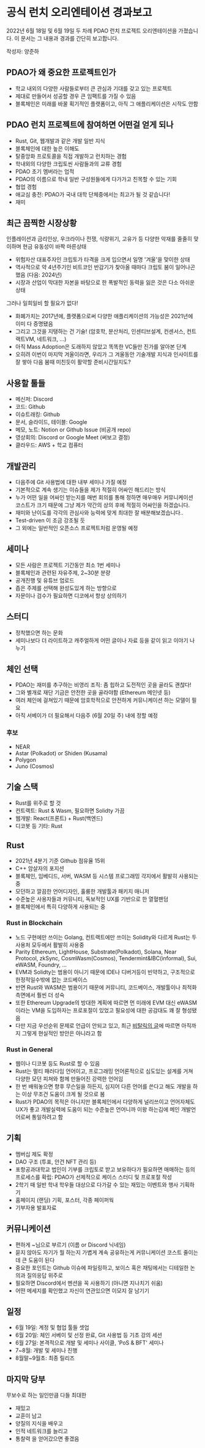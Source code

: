 # 공식 런치 오리엔테이션 경과보고

2022년 6월 18일 및 6월 19일 두 차례 PDAO 런치 프로젝트 오리엔테이션을 가졌습니다.
이 문서는 그 내용과 경과를 간단히 보고합니다.

작성자: 양준하

## PDAO가 왜 중요한 프로젝트인가
- 학교 내외의 다양한 사람들로부터 큰 관심과 기대를 갖고 있는 프로젝트
- 제대로 만들어서 성공할 경우 큰 임팩트를 가질 수 있음
- 블록체인은 미래를 바꿀 획기적인 플랫폼이고, 아직 그 애플리케이션은 시작도 안함

## PDAO 런치 프로젝트에 참여하면 어떤걸 얻게 되나
- Rust, Git, 웹개발과 같은 개발 일반 지식
- 블록체인에 대한 높은 이해도
- 탈중앙화 프로토콜을 직접 개발하고 런치하는 경험
- 학내외의 다양한 크립토씬 사람들과의 교류 경험
- PDAO 초기 멤버라는 업적
- PDAO의 이름으로 학내 일반 구성원들에게 다가가고 친목할 수 있는 기회
- 협업 경험
- 애교심 충전: PDAO가 국내 대학 단체중에서는 최고가 될 것 같습니다!
- 재미

## 최근 끔찍한 시장상황
인플레이션과 금리인상, 우크라이나 전쟁, 식량위기, 고유가 등 다양한 악재를 줄줄히 맞이하며 현금 유동성이 바짝 마른상태
- 위험자산 대표주자인 크립토가 타격을 크게 입으면서 일명 '겨울'을 맞이한 상태
- 역사적으로 약 4년주기인 비트코인 반감기가 찾아올 때마다 크립토 붐이 일어나곤 했음 (다음: 2024년)
- 시장과 산업이 막대한 자본을 바탕으로 한 폭발적인 동력을 잃은 것은 다소 아쉬운 상태
  
그러나 일희일비 할 필요가 없다!
- 화폐가치는 2017년에, 플랫폼으로써 다양한 애플리케이션의 가능성은 2021년에 이미 다 증명됐음
- 그리고 그것을 지탱하는 건 기술! (암호학, 분산처리, 인센티브설계, 컨센서스, 컨트랙트VM, 네트워크, ...)
- 아직 Mass Adoption은 도래하지 않았고 똑똑한 VC들만 진가를 알아본 단계
- 오히려 이번이 마지막 겨울이라면, 우리가 그 겨울동안 기술개발 지식과 인사이트를 잘 쌓아 다음 붐때 미친듯이 활약할 준비시간일지도?

## 사용할 툴들
- 메신저: Discord
- 코드: Github
- 이슈트래킹: Github
- 문서, 슬라이드, 테이블: Google
- 메모, 노트: Notion or Github Issue (비공개 repo)
- 영상회의: Discord or Google Meet (써보고 결정)
- 클라우드: AWS + 학교 컴퓨터

## 개발관리
- 다음주에 Git 사용법에 대한 내부 세미나 가질 예정
- 기본적으로 계속 생기는 이슈들을 제가 적절히 어싸인 해드리는 방식
- 누가 어떤 일을 어싸인 받는지를 매번 회의를 통해 정하면 매우매우 커뮤니케이션 코스트가 크기 때문에 그냥 제가 약간의 상의 후에 적절히 어싸인을 하겠습니다.
- 재미와 난이도를 각각의 관심사와 능력에 맞게 최대한 잘 배분해보겠습니다..
- Test-driven 이 조금 강조될 듯
- 그 외에는 일반적인 오픈소스 프로젝트처럼 운영될 예정

## 세미나
- 모든 사람은 프로젝트 기간동안 최소 1번 세미나
- 블록체인과 관련된 자유주제, 2~30분 분량
- 공개진행 및 유튜브 업로드
- 좁은 주제를 선택해 완성도있게 하는 방향으로
- 자문이나 검수가 필요하면 디코에서 항상 상의하기

## 스터디
- 정착했으면 하는 문화
- 세미나보다 더 라이트하고 캐주얼하게 어떤 글이나 자료 등을 같이 읽고 이야기 나누기

## 체인 선택
- PDAO는 재미를 추구하는 비영리 조직: 좀 힙하고 도전적인 곳을 골라도 괜찮다!
- 그와 별개로 재단 기금은 안전한 곳을 골라야함 (Ethereum 메인넷 등)
- 여러 체인에 걸쳐있기 때문에 암호학적으로 안전하게 커뮤니케이션 하는 모델이 필요
- 아직 서베이가 더 필요해서 다음주 (6월 20일 주) 내에 정할 예정

### 후보
- NEAR
- Astar (Polkadot) or Shiden (Kusama)
- Polygon
- Juno (Cosmos)

## 기술 스택
- Rust를 위주로 할 것
- 컨트랙트: Rust & Wasm, 필요하면 Solidty 가끔
- 웹개발: React(프론트) + Rust(백엔드)
- 디코봇 등 기타: Rust
  
## Rust
- 2021년 4분기 기준 Github 점유율 15위
- C++ 암살자의 포지션
- 블록체인, 임베디드, 서버, WASM 등 시스템 프로그래밍 각지에서 활발히 사용되는 중
- 모던하고 깔끔한 언어디자인, 훌륭한 개발툴과 패키지 매니저
- 수준높은 사용자들과 커뮤니티, 독보적인 UX를 기반으로 한 열혈팬덤
- 블록체인에서 특히 다양하게 사용되는 중

### Rust in Blockchain
- 노드 구현에만 쓰이는 Golang, 컨트랙트에만 쓰이는 Solidity와 다르게 Rust는 두 사용처 모두에서 활발히 사용중
- Parity Ethereum, LightHouse, Substrate(Polkadot), Solana, Near Protocol, zkSync, CosmWasm(Cosmos), Tendermint&IBC(informal), Sui, eWASM, Foundry, ...
- EVM과 Solidty는 범용이 아니기 때문에 IDE나 디버거등이 빈약하고, 구조적으로 한정적일수밖에 없는 코드베이스
- 반면 Rust와 WASM은 범용이기 때문에 커뮤니티, 코드베이스, 개발툴이나 최적화 측면에서 훨씬 더 성숙
- 또한 Ethereum Upgrade의 방대한 계획에 따르면 먼 미래에 EVM 대신 eWASM이라는 VM을 도입하자는 프로포절이 있었고 필요성에 대한 공감대도 꽤 잘 형성됐음
- 다만 지금 우선순위 문제로 언급이 안되고 있고, 최근 [비탈릭의 글](https://vitalik.ca/general/2022/03/29/road.html)에 따르면 아직까지 그렇게 현실적인 방안은 아니라고 함 

### Rust in General
- 웹이나 디코봇 등도 Rust로 할 수 있음
- Rust는 멀티 패러다임 언어이고, 프로그래밍 언어론적으로 심도있는 설계를 거쳐 다양한 모던 피쳐와 함께 만들어진 강력한 언어임
- 한 번 배워놓으면 향후 무슨일을 하든지, 심지어 다른 언어를 쓴다고 해도 개발을 하는 이상 무조건 도움이 크게 될 것으로 봄
- Rust가 PDAO의 목적은 아니지만 블록체인에서 다양하게 널리쓰이고 언어자체도 UX가 좋고 개발실력에 도움이 되는 수준높은 언어니까 이왕 하는김에 메인 개발언어로써 통일하려고 함

## 기획
- 멤버십 제도 확정
- DAO 구조 (투표, 안건 NFT 관리 등)
- 포항공과대학교 법인이 기부를 크립토로 받고 보유하다가 필요하면 매매하는 등의 프로세스를 확립: PDAO가 선제적으로 케이스 스터디 및 프로포절 작성
- 2학기 때 일반 학내 학우들 대상으로 다가갈 수 있는 재밌는 이벤트와 행사 기획하기
- 홈페이지 (랜딩) 기획, 포스터, 각종 페이퍼웍
- 기부자용 발표자료

## 커뮤니케이션
- 편하게 ~님으로 부르기 (이름 or Discord 닉네임)
- 묻지 않아도 자기가 뭘 하는지 가볍게 계속 공유하는게 커뮤니케이션 코스트 줄이는데 큰 도움이 된다
- 중요한 포인트는 Github 이슈에 파일링하고, 보이스 혹은 채팅에서는 디테일한 논의과 질의응답 위주로
- 필요하면 Discord에서 멘션을 꼭 사용하기 (아니면 지나치기 쉬움)
- 어떤 메세지를 확인했고 자신이 연관있으면 이모지 잘 남기기

## 일정
- 6월 19일: 계정 및 협업 툴들 셋업
- 6월 20일: 체인 서베이 및 선정 완료, Git 사용법 등 기초 강의 세션
- 6월 27일: 본격적으로 개발 및 세미나 사이클, 'PoS & BFT' 세미나
- 7~8월: 개발 및 세미나 진행
- 8월말~9월초: 최종 릴리즈

## 마지막 당부
무보수로 하는 일인만큼 다들 최대한
- 재밌고
- 교훈이 남고
- 양질의 지식을 배우고
- 인적 네트워크를 늘리고
- 통찰력
을 얻어갔으면 좋겠음
